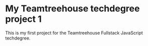 # My Teamtreehouse techdegree project 1

This is my first project for the Teamtreehouse Fullstack JavaScript techdegree.
